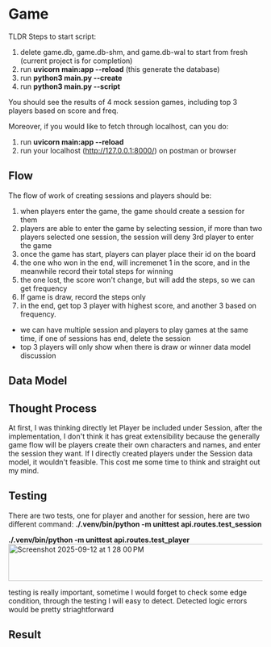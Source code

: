 # Game


TLDR
Steps to start script:
1. delete game.db, game.db-shm, and game.db-wal to start from fresh (current project is for completion)
2. run **uvicorn main:app --reload** (this generate the database)
3. run **python3 main.py --create**
4. run **python3 main.py --script**

You should see the results of 4 mock session games, including top 3 players based on score and freq.


Moreover, if you would like to fetch through localhost, can you do:
1. run **uvicorn main:app --reload**
2. run your localhost (http://127.0.0.1:8000/) on postman or browser


## Flow

The flow of work of creating sessions and players should be:
1. when players enter the game, the game should create a session for them
2. players are able to enter the game by selecting session, if more than two players selected one session, the 
session will deny 3rd player to enter the game
3. once the game has start, players can player place their id on the board
4. the one who won in the end, will incremenet 1 in the score, and in the meanwhile record their total steps for winning
5. the one lost, the score won't change, but will add the steps, so we can get frequency
6. If game is draw, record the steps only
7. in the end, get top 3 player with highest score, and another 3 based on frequency.

- we can have multiple session and players to play games at the same time, if one of sessions has end,
delete the session
- top 3 players will only show when there is draw or winner 
data model discussion


## Data Model
## Thought Process
At first, I was thinking directly let Player be included under Session, after the implementation, I don't think it has great extensibility because the generally game flow will be players create their own characters and names, and enter the session they want. If I directly created players under the Session data model, it wouldn't feasible. This cost me some time to think and straight out my mind.   

## Testing
There are two tests, one for player and another for session, here are two different command:
**./.venv/bin/python -m unittest api.routes.test_session**

**./.venv/bin/python -m unittest api.routes.test_player**
<img width="620" height="73" alt="Screenshot 2025-09-12 at 1 28 00 PM" src="https://github.com/user-attachments/assets/29531f4e-8c96-4ea2-93aa-e5e7e0db9047" />

testing is really important, sometime I would forget to check some edge condition, through the testing I will easy to detect. Detected logic errors would be pretty striaghtforward  

## Result
